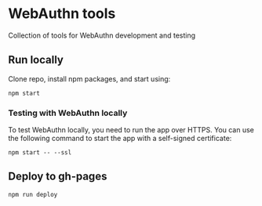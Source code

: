 # WebAuthn tools

Collection of tools for WebAuthn development and testing

## Run locally

Clone repo, install npm packages, and start using:

```
npm start
```

### Testing with WebAuthn locally

To test WebAuthn locally, you need to run the app over HTTPS. You can use the following command to start the app with a self-signed certificate:

```
npm start -- --ssl
```

## Deploy to gh-pages

```
npm run deploy
```
